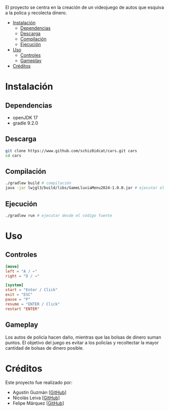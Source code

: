 El proyecto se centra en la creación de un videojuego de autos que esquiva a la polica y recolecta dinero.

* [Instalación](#Instalación)
    * [Dependencias](#Dependencias)
    * [Descarga](#Descarga)
    * [Compilación](#Compilación)
    * [Ejecución](#Ejecución)
* [Uso](#Uso)
    * [Controles](#Controles)
    * [Gameplay](#Gameplay)
* [Créditos](#Créditos)

# Instalación
## Dependencias
- openJDK 17
- gradle 9.2.0

## Descarga
```bash
git clone https://www.github.com/schiz0idcat/cars.git cars
cd cars
```

## Compilación
```bash
./gradlew build # compilación
java -jar lwjgl3/build/libs/GameLluviaMenu2024-1.0.0.jar # ejecutar el .jar
```

## Ejecución
```bash
./gradlew run # ejecutar desde el código fuente
```

# Uso
## Controles
```toml
[move]
left = "A / ←"
right = "D / →"

[system]
start = "Enter / Click"
exit = "ESC"
pause = "P"
resume = "ENTER / Click"
restart "ENTER"


```

## Gameplay
Los autos de policía hacen daño, mientras que las bolsas de dinero suman puntos.
El objetivo del juego es evitar a los policías y recoltectar la mayor cantidad de bolsas de dinero posible.

# Créditos
Este proyecto fue realizado por:
- Agustín Guzmán [[GitHub](https://github.com/Schiz0idCat)]
- Nicolás Leiva [[GitHub](https://github.com/nico0417)]
- Felipe Márquez [[GitHub](https://github.com/fmarquezmu)]
